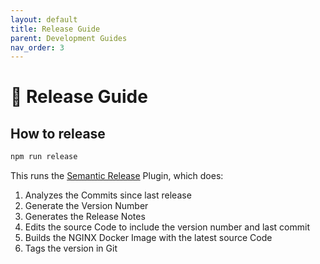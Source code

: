 ```yaml
---
layout: default
title: Release Guide
parent: Development Guides
nav_order: 3
---
```


# :tada: Release Guide

## **How to release**

```bash
npm run release
```

This runs the [Semantic Release](https://github.com/semantic-release/semantic-release) Plugin, which does:

1. Analyzes the Commits since last release
2. Generate the Version Number
3. Generates the Release Notes
4. Edits the source Code to include the version number and last commit
5. Builds the NGINX Docker Image with the latest source Code
6. Tags the version in Git
